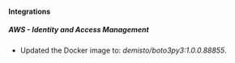 #### Integrations
##### AWS - Identity and Access Management
- Updated the Docker image to: *demisto/boto3py3:1.0.0.88855*.
